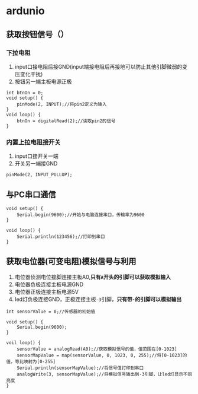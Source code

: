 # ardunio

## 获取按钮信号（）

### 下拉电阻
1. input口接电阻后接GND(input端接电阻后再接地可以防止其他引脚微弱的变压变化干扰)
2. 按钮另一端主板电源正极

```
int btnOn = 0;
void setup() {
    pinMode(2, INPUT);//将pin2定义为输入
}
void loop() {
    btnOn = digitalRead(2);//读取pin2的信号
}
```

### 内置上拉电阻接开关 

1. input口接开关一端
2. 开关另一端接GND

```
pinMode(2, INPUT_PULLUP);
```


## 与PC串口通信

```
void setup() {
    Serial.begin(9600);//开始与电脑连接串口，传输率为9600
}

void loop() {
    Serial.println(123456);//打印到串口
}
```

## 获取电位器(可变电阻)模拟信号与利用

1. 电位器侦测电位接脚连接主板A0,**只有`A`开头的引脚可以获取模拟输入**
2. 电位器负极连接主板电源GND
3. 电位器正极连接主板电源5V
4. led灯负极连接GND，正极连接主板`-3`引脚，**只有带`-`的引脚可以模拟输出**

```
int sensorValue = 0;//传感器的初始值

void setup() {
    Serial.begin(9600);
}

voil loop() {
    sensorValue = analogRead(A0);//获取模拟信号的值，值范围在[0-1023]
    sensorMapValue = map(sensorValue, 0, 1023, 0, 255);//将[0-1023]的值，等比映射为[0-255]
    Serial.println(sensorMapValue);//将信号值打印到串口
    analogWrite(3, sensorMapValue);//将模拟信号输出到-3引脚，让led灯显示不同亮度
}
```
